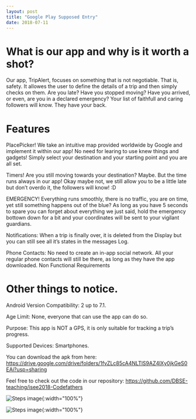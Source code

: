 ```yaml
---
layout: post
title: "Google Play Supposed Entry"
date: 2018-07-11
---
```



#  What is our app and why is it worth a shot?

Our app, TripAlert, focuses on something that is not negotiable. That is, safety. It allowes the user to define the details of a trip and then simply checks on them.
Are you late? Have you stopped moving? Have you arrived, or even, are you in a declared emergency? Your list of faithfull and caring followers will know. They have your back. 



# Features

PlacePicker! We take an intuitive map provided worldwide by Google and implement it within our app! No need for learing to use knew things and gadgets! Simply select your destination and your starting point and you are all set.

Timers! Are you still moving towards your destination? Maybe. But the time runs always in our app! Okay maybe not, we still allow you to be a little late but don’t overdo it, the followers will know! :D 

EMERGENCY! Everything runs smoothly, there is no traffic, you are on time, yet still something happens out of the blue? As long as you have 5 seconds to spare you can forget about everything we just said, hold the emergency bottown down for a bit and your coordinates will be sent to your vigilant guardians. 

Notifications: When a trip is finally over, it is deleted from the Display but you can still see all it’s states in the messages Log. 

Phone Contacts: No need to create an in-app social network. All your regular phone contacts will still be there, as long as they have the app downloaded.
Non Functional Requirements

# Other things to notice.

Android Version Compatibility: 2 up to 7.1.

Age Limit: None, everyone that can use the app can do so.

Purpose: This app is NOT a GPS, it is only suitable for tracking a trip’s progress. 

Supported Devices: Smartphones.

You can download the apk from here:
https://drive.google.com/drive/folders/1fvZLc85cA4NLTlS9AZ4lXy0jkGeS0EAi?usp=sharing

Feel free to check out the code in our repository:
https://github.com/DBSE-teaching/isee2018-Codefathers


![Steps image]({{site.baseurl}}/images/reflections/g1.png  " "){:width="100%"}

![Steps image]({{site.baseurl}}/images/reflections/g2.png " "){:width="100%"}
